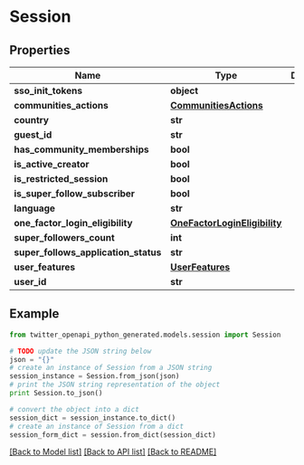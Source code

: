 # Session


## Properties
Name | Type | Description | Notes
------------ | ------------- | ------------- | -------------
**sso_init_tokens** | **object** |  | [optional] 
**communities_actions** | [**CommunitiesActions**](CommunitiesActions.md) |  | 
**country** | **str** |  | 
**guest_id** | **str** |  | 
**has_community_memberships** | **bool** |  | 
**is_active_creator** | **bool** |  | 
**is_restricted_session** | **bool** |  | 
**is_super_follow_subscriber** | **bool** |  | 
**language** | **str** |  | 
**one_factor_login_eligibility** | [**OneFactorLoginEligibility**](OneFactorLoginEligibility.md) |  | 
**super_followers_count** | **int** |  | 
**super_follows_application_status** | **str** |  | 
**user_features** | [**UserFeatures**](UserFeatures.md) |  | 
**user_id** | **str** |  | 

## Example

```python
from twitter_openapi_python_generated.models.session import Session

# TODO update the JSON string below
json = "{}"
# create an instance of Session from a JSON string
session_instance = Session.from_json(json)
# print the JSON string representation of the object
print Session.to_json()

# convert the object into a dict
session_dict = session_instance.to_dict()
# create an instance of Session from a dict
session_form_dict = session.from_dict(session_dict)
```
[[Back to Model list]](../README.md#documentation-for-models) [[Back to API list]](../README.md#documentation-for-api-endpoints) [[Back to README]](../README.md)


